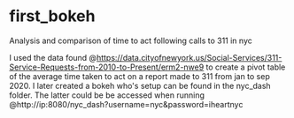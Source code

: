 # first_bokeh
Analysis and comparison of time to act following calls to 311 in nyc

I used the data found @https://data.cityofnewyork.us/Social-Services/311-Service-Requests-from-2010-to-Present/erm2-nwe9 to create
a pivot table of the average time taken to act on a report made to 311 from jan to sep 2020. I later created a bokeh who's setup
can be found in the nyc_dash folder. The latter could be be accessed when running @http://ip:8080/nyc_dash?username=nyc&password=iheartnyc
